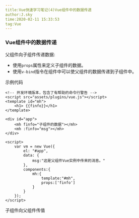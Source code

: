 ```yaml
---
title:Vue快速学习笔记(4)Vue组件中的数据传递
author:J.sky
time:2020-02-11 15:33:53
tag:Vue
---
```


### Vue组件中的数据传递

父组件向子组件传递数据:

* 使用`props`属性来定义子组件的数据。
* 使用`v-bind`指令在组件中可以使父组件的数据传递到子组件中。

示例代码

    <!-- 开发环境版本，包含了有帮助的命令行警告 -->
    <script src="assets/plugins/vue.js"></script>
    <template id="mh">
        <h1> {{finfo}}</h1>
    </template>

    <div id="app">
        <mh finfo="子组件的数据"></mh>
        <mh :finfo="msg"></mh>
    </div>

    <script>
        var vm = new Vue({
            el: "#app",
            data: {
                msg:"这是父组件Vue实例中传来的消息。"
            },
            components:{
                mh:{
                    template:"#mh",
                    props:['finfo']
                }
            }
        });
    </script>


子组件向父组件传值
